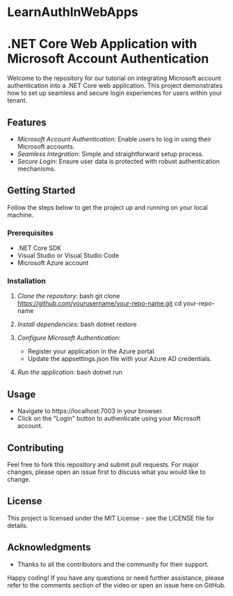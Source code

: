 # LearnAuthInWebApps

# .NET Core Web Application with Microsoft Account Authentication

Welcome to the repository for our tutorial on integrating Microsoft account authentication into a .NET Core web application. This project demonstrates how to set up seamless and secure login experiences for users within your tenant.

## Features
- *Microsoft Account Authentication*: Enable users to log in using their Microsoft accounts.
- *Seamless Integration*: Simple and straightforward setup process.
- *Secure Login*: Ensure user data is protected with robust authentication mechanisms.

## Getting Started
Follow the steps below to get the project up and running on your local machine.

### Prerequisites
- .NET Core SDK
- Visual Studio or Visual Studio Code
- Microsoft Azure account

### Installation
1. *Clone the repository*:
   bash
   git clone https://github.com/yourusername/your-repo-name.git
   cd your-repo-name
   

2. *Install dependencies*:
   bash
   dotnet restore
   

3. *Configure Microsoft Authentication*:
   - Register your application in the Azure portal.
   - Update the appsettings.json file with your Azure AD credentials.

4. *Run the application*:
   bash
   dotnet run
   

## Usage
- Navigate to https://localhost:7003 in your browser.
- Click on the "Login" button to authenticate using your Microsoft account.

## Contributing
Feel free to fork this repository and submit pull requests. For major changes, please open an issue first to discuss what you would like to change.

## License
This project is licensed under the MIT License - see the LICENSE file for details.

## Acknowledgments
- Thanks to all the contributors and the community for their support.

Happy coding! If you have any questions or need further assistance, please refer to the comments section of the video or open an issue here on GitHub.
